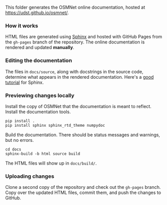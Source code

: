 This folder generates the OSMNet online documentation, hosted at https://udst.github.io/osmnet/.

### How it works

HTML files are generated using [Sphinx](http://sphinx-doc.org) and hosted with GitHub Pages from the `gh-pages` branch of the repository. The online documentation is rendered and updated **manually**. 

### Editing the documentation

The files in `docs/source`, along with docstrings in the source code, determine what appears in the rendered documentation. Here's a [good tutorial](https://pythonhosted.org/an_example_pypi_project/sphinx.html) for Sphinx.

### Previewing changes locally

Install the copy of OSMNet that the documentation is meant to reflect. Install the documentation tools.

```
pip install . 
pip install sphinx sphinx_rtd_theme numpydoc
```

Build the documentation. There should be status messages and warnings, but no errors.

```
cd docs
sphinx-build -b html source build
```

The HTML files will show up in `docs/build/`. 

### Uploading changes

Clone a second copy of the repository and check out the `gh-pages` branch. Copy over the updated HTML files, commit them, and push the changes to GitHub.
